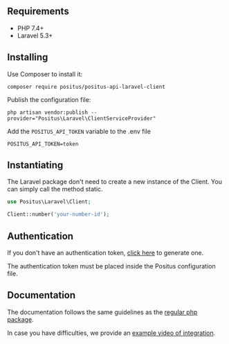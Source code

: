 ## Requirements

- PHP 7.4+
- Laravel 5.3+

## Installing

Use Composer to install it:

````
composer require positus/positus-api-laravel-client
````

Publish the configuration file:

````
php artisan vendor:publish --provider="Positus\Laravel\ClientServiceProvider"
````

Add the `POSITUS_API_TOKEN` variable to the .env file

````
POSITUS_API_TOKEN=token
````

## Instantiating

The Laravel package don't need to create a new instance of the Client. You can simply call the method static.

````php
use Positus\Laravel\Client;

Client::number('your-number-id');
````

## Authentication

If you don't have an authentication token, [click here](https://studio.posit.us/minha-conta/api-tokens) to generate one.

The authentication token must be placed inside the Positus configuration file.

## Documentation

The documentation follows the same guidelines as the [regular php package](https://github.com/positusapps/positus-api-php-client).

In case you have difficulties, we provide an [example video of integration](https://www.youtube.com/watch?v=Sb1R2jnRC4k).